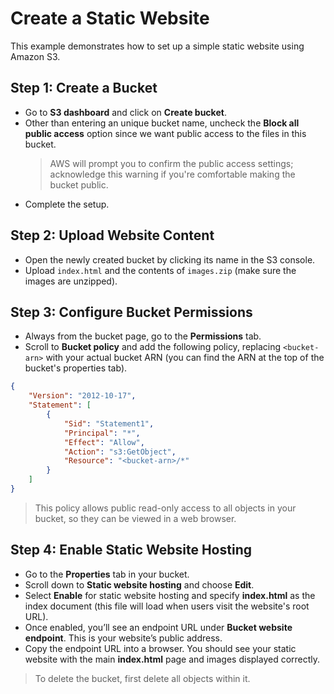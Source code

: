# Create a Static Website

This example demonstrates how to set up a simple static website using Amazon S3.

## Step 1: Create a Bucket

- Go to **S3 dashboard** and click on **Create bucket**.
- Other than entering an unique bucket name, uncheck the **Block all public access** option since we want public access to the files in this bucket.
  > AWS will prompt you to confirm the public access settings; acknowledge this warning if you're comfortable making the bucket public.
- Complete the setup.

## Step 2: Upload Website Content

- Open the newly created bucket by clicking its name in the S3 console.
- Upload `index.html` and the contents of `images.zip` (make sure the images are unzipped).

## Step 3: Configure Bucket Permissions

- Always from the bucket page, go to the **Permissions** tab.
- Scroll to **Bucket policy** and add the following policy, replacing `<bucket-arn>` with your actual bucket ARN (you can find the ARN at the top of the bucket's properties tab).

```json
{
	"Version": "2012-10-17",
	"Statement": [
		{
			"Sid": "Statement1",
			"Principal": "*",
			"Effect": "Allow",
			"Action": "s3:GetObject",
			"Resource": "<bucket-arn>/*"
		}
	]
}
```

> This policy allows public read-only access to all objects in your bucket, so they can be viewed in a web browser.

## Step 4: Enable Static Website Hosting

- Go to the **Properties** tab in your bucket.
- Scroll down to **Static website hosting** and choose **Edit**.
- Select **Enable** for static website hosting and specify **index.html** as the index document (this file will load when users visit the website's root URL).
- Once enabled, you’ll see an endpoint URL under **Bucket website endpoint**. This is your website’s public address.
- Copy the endpoint URL into a browser. You should see your static website with the main **index.html** page and images displayed correctly.

> To delete the bucket, first delete all objects within it.

